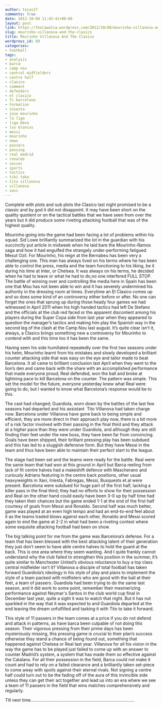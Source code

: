 ```yaml
---
author: tejas17
comments: true
date: 2012-10-08 11:43:41+00:00
layout: post
link: https://tkalawatia.wordpress.com/2012/10/08/mourinho-villanova-and-the-clasico/
slug: mourinho-villanova-and-the-clasico
title: Mourinho Villanova And The Clasico
wordpress_id: 89
categories:
- Football
tags:
- analysis
- barca
- camp nou
- central midfielders
- centre half
- clasico
- comment
- defenders
- el clasico
- fc barcelona
- Formation
- iniesta
- jose mourinho
- la liga
- liga bbva
- los blancos
- messi
- mourinho
- news
- passers
- passing
- real madrid
- ronaldo
- soccer
- sports
- tactics
- tiki taka
- tito villanova
- villanova
- xavi
---
```


Complete with plots and sub plots the Clasico last night promised to be a classic and by god it did not disappoint. It may have been short on the quality quotient or on the tactical battles that we have seen from over the years but it did produce some riveting attacking football that was of the highest quality.

Mourinho going into the game had been facing a lot of problems within his squad. Sid Lowe brilliantly summarized the lot in the guardian with his succinctly put article in midweek when he laid bare the Mourinho-Ramos saga and how it had engulfed the strangely under-performing fatigued Mesut Ozil. For Mourinho, his reign at the Bernabeu has been very a challenging one. This man has always lived on his terms where he has been able to control the press, media and the team functioning to his liking, be it during his time at Inter, or Chelsea. It was always on his terms, he decided when he had to leave or what he had to do,no one interfered FULL STOP. The battle of winning over and controlling the media here in Spain has been one that Mou has not been able to win and it has severely undermined his authority in the dressing room at times. Everytime an El Clasico comes up and so does some kind of an controversy either before or after. No one can forget the ones that sprung up during those heady four games we had witnessed in April 2011 when his high handed tactics had left De Stefano and the officials at the club red faced or the apparent discontent among his players during the Super Copa side from last year when they appeared to question the manager’s tactics and making him play the Spanish way in the second leg of the clash at the Camp Nou last august. It’s quite clear isn’t it, always, a Clasico brings something new a controversy for Mourinho to contend with and this time too it has been the same.

Having seen his side humiliated repeatedly over the first two seasons under his helm, Mourinho learnt from his mistakes and slowly developed a brilliant counter attacking side that was easy on the eye and tailor made to beat Barcelona. It all came to brilliant conclusion last April when they went to the lion’s den and came back with the share with an accomplished performance that made everyone proud; Real defended, won the ball and broke at lightning pace to kill Barcelona on the counter. The pattern was simple. This set the model for the future, everyone yesterday knew what Real were going to do, but I wanted to know what Barcelona’s response would be to this.

The cast had changed; Guardiola, worn down by the battles of the last few seasons had departed and his assistant  Tito Villanova had taken charge now. Barcelona under Villanova have gone back to being simple and efficient, they are more direct in their approach play now, there is a bit more of a risk factor involved with their passing in the final third and they attack at a higher pace than they were under Guardiola, and although they are still finding their feet under the new boss, they have been far from convincing. Goals have been shipped, their brilliant pressing play has been subdued and this has led to a sluggish defensive form. But they have Messi in the team and thus have been able to maintain their perfect start to the league.

The stage had been set and the teams were ready for the battle. Real were the same team that had won at this ground in April but Barca reeling from lack of fit centre halves had a makeshift defence with Mascherano and curiously Adriano featuring in the centre back positions, other usual heavyweights in Xavi, Iniesta, Fabregas, Messi, Busquests et.al were present. Barcelona were subdued for huge part of the first half, lacking a killer pass in the final third; they had no efforts to show for their possession and Real on the other hand could easily have been 3-0 up by half time had they taken their chances but the game ended 1-1 at the end of the first half courtesy of goals from Messi and Ronaldo. Second half was much better, game was played at an even high tempo and had an end-to-end feel about it as the teams traded blows against each other, Ronaldo and Messi scored again to end the game at 2-2 in what had been a riveting contest where some exquisite attacking football had been on show.

The big talking point for me from the game was Barcelona’s defense. For a team that has been blessed with the best attacking talent of their generation they just don’t seem to have able centre halves to hold the guard at the back. This is one area where they seem wanting. And I quite frankly cannot understand why the club failed to strengthen this position in the summer, it’s quite similar to Manchester United’s obvious reluctance to buy a top class central midfielder isn’t it? Villanova a disciple of total football has taken forward Guardiola’s ideology in his style of play and plans to implement the style of a team packed with midfielers who are good with the ball at their feet, a team of passers. Guardiola had been trying to do the same last season, and it did work to some point, remember their mesmerizing performance against Neymar's Santos in the club world cup final in December last year, quite a sight it was to watch that night. But it has not sparkled in the way that it was expected to and Guardiola departed at the end leaving the dream unfulfilled and tasking it with Tito to take it forward.

This style of 11 passers in the team comes at a price if you do not defend and attack in patterns, as have barca been culpable of not doing this season. Their vigorous pressing from their prime days has been mysteriously missing, this pressing game is crucial to their plan’s success otherwise they stand a chance of being found out, something that happened against Chelsea or Real last year. Villanova for all his vision in the way the game has to be played just failed to come up with an answer to counter Madrid’s system, a system that has made them so effective against the Catalans. For all their possession in the field, Barca could not make it count and had to rely on a failed clearance and a brilliantly taken set-piece to come away with spoils against their eternal rivals. Not signing a centre half could turn out to be the fading off of the aura of this invincible side unless they can get their act together and lead us into an era where we see a team of 11 passers in the field that wins matches comprehensively and regularly.

Till next time.....................................................................................

